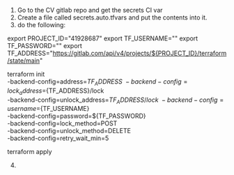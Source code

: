 1. Go to the CV gitlab repo and get the secrets CI var
2. Create a file called secrets.auto.tfvars and put the contents into it. 
3. do the following:

export PROJECT_ID="41928687"
export TF_USERNAME="<gitlab-username>"
export TF_PASSWORD="<gitlab-personal-access-token>"
export TF_ADDRESS="https://gitlab.com/api/v4/projects/${PROJECT_ID}/terraform/state/main"

terraform init \
  -backend-config=address=${TF_ADDRESS} \
  -backend-config=lock_address=${TF_ADDRESS}/lock \
  -backend-config=unlock_address=${TF_ADDRESS}/lock \
  -backend-config=username=${TF_USERNAME} \
  -backend-config=password=${TF_PASSWORD} \
  -backend-config=lock_method=POST \
  -backend-config=unlock_method=DELETE \
  -backend-config=retry_wait_min=5

terraform apply

4. 